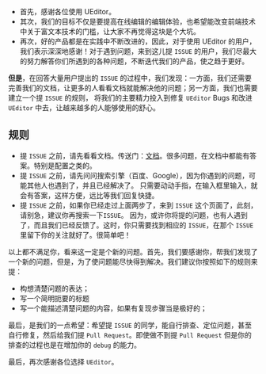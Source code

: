 * 首先，感谢各位使用 UEditor。
* 其次，我们的目标不仅是要提高在线编辑的编辑体验，也希望能改变前端技术中关于富文本技术的门槛，让大家不再觉得这块是个大坑。
* 再次，好的产品都是在实践中不断改进的，因此，对于使用 UEditor 的用户，我们表示深深地感谢！对于遇到问题，来到这儿提 `ISSUE` 的用户，我们尽最大的努力解答你们所遇到的各种问题，不断迭代我们的产品，使之趋于更好。

**但是**，在回答大量用户提出的 `ISSUE` 的过程中，我们发现：一方面，我们还需要完善我们的文档，让更多的人看看文档就能解决他的问题；另一方面，我们也需要建立一个提 `ISSUE` 的规则，
将我们的主要精力投入到修复 `UEditor` Bugs 和改进 `UEditor` 中去，让越来越多的人能够使用的舒心。

## 规则

* 提 `ISSUE` 之前，请先看看文档。传送门：[文档](http://fex.baidu.com/ueditor/)。很多问题，在文档中都能有答案。特别是配置之类的。
* 提 `ISSUE` 之前，请先问问搜索引擎（百度、Google），因为你遇到的问题，可能其他人也遇到了，并且已经解决了。
只需要动动手指，在输入框里输入，就会有答案，这样方便，远比等我们回复快捷。
* 提 `ISSUE` 之前，如果你已经走过上面两步了，来到 `ISSUE` 这个页面了，此刻，请别急，建议你再搜索一下`ISSUE`。
因为，或许你将提的问题，也有人遇到了，而且我们已经反馈了。这时，你只需要找到相应的 `ISSUE`，在那个 `ISSUE` 里留下你的关注就好了。很简单吧！

以上都不满足你，看来这一定是个新的问题。首先，我们要感谢你，帮我们发现了一个新的问题，但是，为了使问题能尽快得到解决。我们建议你按照如下的规则来提：

* 构想清楚问题的表达；
* 写一个简明扼要的标题
* 写一个能描述清楚问题的内容，如果有复现步骤当是极好的；

最后，是我们的一点希望：希望提 `ISSUE` 的同学，能自行排查、定位问题，甚至自行修复，然后给我们提 `Pull Request`。即使做不到提 `Pull Request`
但是你的排查的过程也是在增加你的 `debug` 的能力。

最后，再次感谢各位选择 `UEditor`。
